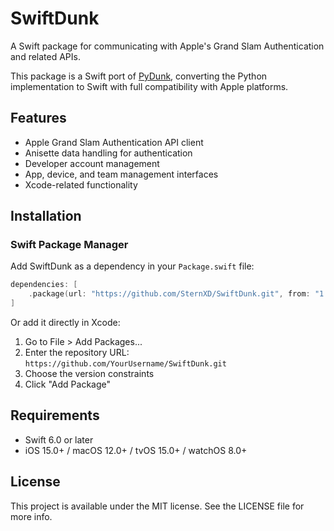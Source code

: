 # SwiftDunk

A Swift package for communicating with Apple's Grand Slam Authentication and related APIs.

This package is a Swift port of [PyDunk](https://github.com/nythepegasus/PyDunk), converting the Python implementation to Swift with full compatibility with Apple platforms.

## Features

- Apple Grand Slam Authentication API client
- Anisette data handling for authentication
- Developer account management
- App, device, and team management interfaces
- Xcode-related functionality

## Installation

### Swift Package Manager

Add SwiftDunk as a dependency in your `Package.swift` file:

```swift
dependencies: [
    .package(url: "https://github.com/SternXD/SwiftDunk.git", from: "1.0.0")
]
```

Or add it directly in Xcode:
1. Go to File > Add Packages...
2. Enter the repository URL: `https://github.com/YourUsername/SwiftDunk.git`
3. Choose the version constraints
4. Click "Add Package"

## Requirements

- Swift 6.0 or later
- iOS 15.0+ / macOS 12.0+ / tvOS 15.0+ / watchOS 8.0+

## License

This project is available under the MIT license. See the LICENSE file for more info.
